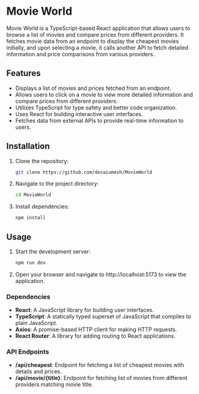 # Movie World

Movie World is a TypeScript-based React application that allows users to browse a list of movies and compare prices from different providers. It fetches movie data from an endpoint to display the cheapest movies initially, and upon selecting a movie, it calls another API to fetch detailed information and price comparisons from various providers.

## Features

- Displays a list of movies and prices fetched from an endpoint.
- Allows users to click on a movie to view more detailed information and compare prices from different providers.
- Utilizes TypeScript for type safety and better code organization.
- Uses React for building interactive user interfaces.
- Fetches data from external APIs to provide real-time information to users.

## Installation

1. Clone the repository:
   ```bash
   git clone https://github.com/desaiumesh/MovieWorld

2. Navigate to the project directory:
   ```bash
   cd MovieWorld
   
3. Install dependencies:
   ```bash
   npm install

## Usage

1. Start the development server:
   ```bash
   npm run dev
2. Open your browser and navigate to http://localhost:5173 to view the application.

### Dependencies
- **React**: A JavaScript library for building user interfaces.
- **TypeScript**: A statically typed superset of JavaScript that compiles to plain JavaScript.
- **Axios**: A promise-based HTTP client for making HTTP requests.
- **React Router**: A library for adding routing to React applications.

### API Endpoints
- **/api/cheapest**: Endpoint for fetching a list of cheapest movies with details and prices.
- **/api/movie/{title}**: Endpoint for fetching list of movies from different providers matching movie title.



